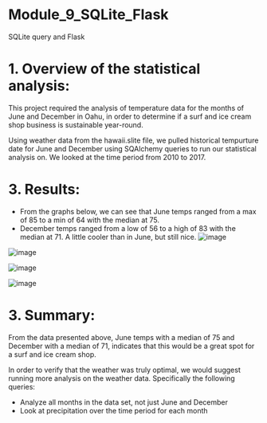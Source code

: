 # Module_9_SQLite_Flask
SQLite query and Flask


# 1. Overview of the statistical analysis:

This project required the analysis of temperature data for the months of June and December in Oahu, in order to determine if a surf and ice cream shop business is sustainable year-round.

Using weather data from the hawaii.slite file, we pulled historical tempurture date for June and December using SQAlchemy queries to run our statistical analysis on. We looked at the time period from 2010 to 2017.

# 3. Results:
  - From the graphs below, we can see that June temps ranged from a max of 85 to a min of 64 with the median at 75.
  - December temps ranged from a low of 56 to a high of 83 with the median at 71. A little cooler than in June, but still nice.
![image](https://user-images.githubusercontent.com/86166117/137532278-9a37cdf0-9f63-40f5-9aa7-b48fb8c4685f.png)
    
![image](https://user-images.githubusercontent.com/86166117/137532326-52f45914-c7f7-4474-a019-625e6baebc2b.png)

![image](https://user-images.githubusercontent.com/86166117/137532602-c424b9c6-5a9d-42fe-bb7c-1efe75594558.png)

![image](https://user-images.githubusercontent.com/86166117/137532538-a4dd995a-0139-4b7b-9a3e-4d652e4777c2.png) 


# 3. Summary:
From the data presented above, June temps with a median of 75 and December with a median of 71, indicates that this would be a great spot for a surf and ice cream shop.

In order to verify that the weather was truly optimal, we would suggest running more analysis on the weather data. Specifically the following queries:
  - Analyze all months in the data set, not just June and December
  - Look at precipitation over the time period for each month

